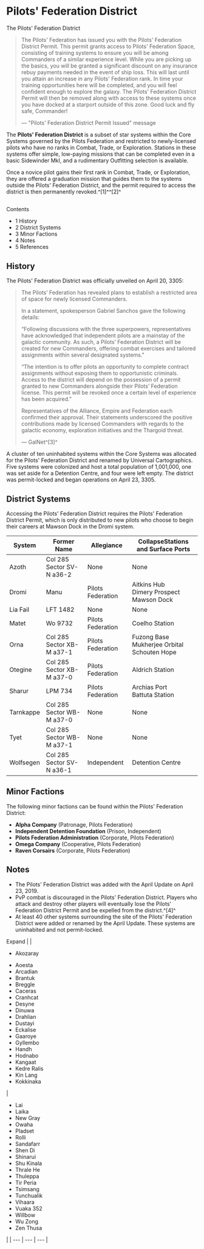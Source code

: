 # Pilots' Federation District
The Pilots' Federation District
 		 	 

> 
> 
> The Pilots' Federation has issued you with the Pilots' Federation District Permit. This permit grants access to Pilots' Federation Space, consisting of training systems to ensure you will be among Commanders of a similar experience level.
> While you are picking up the basics, you will be granted a significant discount on any insurance rebuy payments needed in the event of ship loss. This will last until you attain an increase in any Pilots' Federation rank.
> In time your training opportunities here will be completed, and you will feel confident enough to explore the galaxy. The Pilots' Federation District Permit will then be removed along with access to these systems once you have docked at a starport outside of this zone.
> Good luck and fly safe, Commander!
> 
> 
> — "Pilots' Federation District Permit Issued" message
> 

The **Pilots' Federation District** is a subset of star systems within the Core Systems governed by the Pilots Federation and restricted to newly-licensed pilots who have no ranks in Combat, Trade, or Exploration. Stations in these systems offer simple, low-paying missions that can be completed even in a basic Sidewinder MkI, and a rudimentary Outfitting selection is available.

Once a novice pilot gains their first rank in Combat, Trade, or Exploration, they are offered a graduation mission that guides them to the systems outside the Pilots' Federation District, and the permit required to access the district is then permanently revoked.^[1]^^[2]^ 

## 

Contents

- 1 History
- 2 District Systems
- 3 Minor Factions
- 4 Notes
- 5 References

## History

The Pilots' Federation District was officially unveiled on April 20, 3305:

> 
> 
> 
> 
> 
> The Pilots’ Federation has revealed plans to establish a restricted area of space for newly licensed Commanders.
> 
> In a statement, spokesperson Gabriel Sanchos gave the following details:
> 
> 
> “Following discussions with the three superpowers, representatives have acknowledged that independent pilots are a mainstay of the galactic community. As such, a Pilots’ Federation District will be created for new Commanders, offering combat exercises and tailored assignments within several designated systems."
> 
> 
> “The intention is to offer pilots an opportunity to complete contract assignments without exposing them to opportunistic criminals. Access to the district will depend on the possession of a permit granted to new Commanders alongside their Pilots’ Federation license. This permit will be revoked once a certain level of experience has been acquired.”
> 
> 
> Representatives of the Alliance, Empire and Federation each confirmed their approval. Their statements underscored the positive contributions made by licensed Commanders with regards to the galactic economy, exploration initiatives and the Thargoid threat.
> 
> 
> 
> — GalNet^[3]^
> 

A cluster of ten uninhabited systems within the Core Systems was allocated for the Pilots' Federation District and renamed by Universal Cartographics. Five systems were colonized and host a total population of 1,001,000, one was set aside for a Detention Centre, and four were left empty. The district was permit-locked and began operations on April 23, 3305.

## District Systems

Accessing the Pilots' Federation District requires the Pilots' Federation District Permit, which is only distributed to new pilots who choose to begin their careers at Mawson Dock in the Dromi system.

| System | Former Name | Allegiance | CollapseStations and Surface Ports |
| --- | --- | --- | --- |
| Azoth | Col 285 Sector SV-N a36-2 | None | None |
| Dromi | Manu | Pilots Federation | Aitkins Hub<br>Dimery Prospect<br>Mawson Dock |
| Lia Fail | LFT 1482 | None | None |
| Matet | Wo 9732 | Pilots Federation | Coelho Station |
| Orna | Col 285 Sector XB-M a37-1 | Pilots Federation | Fuzong Base<br>Mukherjee Orbital<br>Schouten Hope |
| Otegine | Col 285 Sector XB-M a37-0 | Pilots Federation | Aldrich Station |
| Sharur | LPM 734 | Pilots Federation | Archias Port<br>Battuta Station |
| Tarnkappe | Col 285 Sector WB-M a37-0 | None | None |
| Tyet | Col 285 Sector WB-M a37-1 | None | None |
| Wolfsegen | Col 285 Sector SV-N a36-1 | Independent | Detention Centre |

## Minor Factions

The following minor factions can be found within the Pilots' Federation District:

- **Alpha Company** (Patronage, Pilots Federation)
- **Independent Detention Foundation** (Prison, Independent)
- **Pilots Federation Administration** (Corporate, Pilots Federation)
- **Omega Company** (Cooperative, Pilots Federation)
- **Raven Corsairs** (Corporate, Pilots Federation)

## Notes

- The Pilots' Federation District was added with the April Update on April 23, 2019.
- PvP combat is discouraged in the Pilots' Federation District. Players who attack and destroy other players will eventually lose the Pilots' Federation District Permit and be expelled from the district.^[4]^
- At least 40 other systems surrounding the site of the Pilots' Federation District were added or renamed by the April Update. These systems are uninhabited and not permit-locked.

Expand
|  | <ul><li>Akozaray</li>
<li>Aoesta</li>
<li>Arcadian</li>
<li>Brantuk</li>
<li>Breggle</li>
<li>Caceras</li>
<li>Cranhcat</li>
<li>Desyne</li>
<li>Dinuwa</li>
<li>Drahlian</li>
<li>Dustayi</li>
<li>Eckalise</li>
<li>Gaaroye</li>
<li>Gyllembo</li>
<li>Handh</li>
<li>Hodnabo</li>
<li>Kangaat</li>
<li>Kedre Ralis</li>
<li>Kin Lang</li>
<li>Kokkinaka</li></ul> | <ul><li>Lai</li>
<li>Laika</li>
<li>New Gray</li>
<li>Owaha</li>
<li>Pladset</li>
<li>Rolli</li>
<li>Sandafarr</li>
<li>Shen Di</li>
<li>Shinarui</li>
<li>Shu Kinala</li>
<li>Thrale He</li>
<li>Thuleppa</li>
<li>Tir Peria</li>
<li>Tsimsang</li>
<li>Tunchualik</li>
<li>Vihaara</li>
<li>Vuaka 352</li>
<li>Willbow</li>
<li>Wu Zong</li>
<li>Zen Thusa</li></ul> |
| --- | --- | --- |